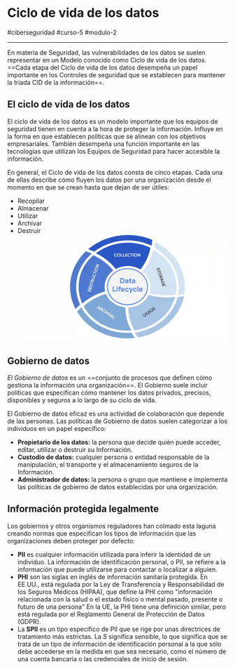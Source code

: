 # Ciclo de vida de los datos
#ciberseguridad #curso-5 #modulo-2 

---
En materia de Seguridad, las vulnerabilidades de los datos se suelen representar en un Modelo conocido como Ciclo de vida de los datos. ==Cada etapa del Ciclo de vida de los datos desempeña un papel importante en los Controles de seguridad que se establecen para mantener la tríada CID de la información==. 
## El ciclo de vida de los datos
El ciclo de vida de los datos es un modelo importante que los equipos de seguridad tienen en cuenta a la hora de proteger la información. Influye en la forma en que establecen políticas que se alinean con los objetivos empresariales. También desempeña una función importante en las tecnologías que utilizan los Equipos de Seguridad para hacer accesible la información.

En general, el Ciclo de vida de los datos consta de cinco etapas. Cada una de ellas describe cómo fluyen los datos por una organización desde el momento en que se crean hasta que dejan de ser útiles:

- Recopilar
- Almacenar
- Utilizar
- Archivar
- Destruir
![Ciclo de vida de los datos](img/ciclo-vida-datos.webp)
## Gobierno de datos
_El Gobierno de datos_ es un ==conjunto de procesos que definen cómo gestiona la información una organización==. El Gobierno suele incluir políticas que especifican cómo mantener los datos privados, precisos, disponibles y seguros a lo largo de su ciclo de vida.

El Gobierno de datos eficaz es una actividad de colaboración que depende de las personas. Las políticas de Gobierno de datos suelen categorizar a los individuos en un papel específico:

- **Propietario de los datos:** la persona que decide quién puede acceder, editar, utilizar o destruir su Información.
- **Custodio de datos:** cualquier persona o entidad responsable de la manipulación, el transporte y el almacenamiento seguros de la Información.
- **Administrador de datos:** la persona o grupo que mantiene e implementa las políticas de gobierno de datos establecidas por una organización.
## Información protegida legalmente
Los gobiernos y otros organismos reguladores han colmado esta laguna creando normas que especifican los tipos de información que las organizaciones deben proteger por defecto:

- **PII** es cualquier información utilizada para inferir la identidad de un individuo. La información de identificación personal, o PII, se refiere a la información que puede utilizarse para contactar o localizar a alguien.
- **PHI** son las siglas en inglés de información sanitaria protegida. En EE.UU., está regulada por la Ley de Transferencia y Responsabilidad de los Seguros Médicos (HIPAA), que define la PHI como "información relacionada con la salud o el estado físico o mental pasado, presente o futuro de una persona" En la UE, la PHI tiene una definición similar, pero está regulada por el Reglamento General de Protección de Datos (GDPR).
- La **SPII** es un tipo específico de PII que se rige por unas directrices de tratamiento más estrictas. La _S_ significa sensible, lo que significa que se trata de un tipo de información de identificación personal a la que sólo debe accederse en la medida en que sea necesario, como el número de una cuenta bancaria o las credenciales de inicio de sesión.